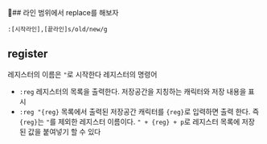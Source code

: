 ## 라인 범위에서 replace를 해보자

```vim
:[시작라인],[끝라인]s/old/new/g
```

## register

레지스터의 이름은 `"`로 시작한다
레지스터의 명령어
- `:reg` 레지스터의 목록을 출력한다. 저장공간을 지칭하는 캐릭터와 저장 내용을 표시
- `:reg "{reg}` 목록에서 출력된 저장공간 캐릭터를 `{reg}`로 입력하면 출력 한다. 즉 `{reg}`는 `"`를 제외한 레지스터 이름이다.  `" + {reg} + p`로 레지스터 목록에 저장된 값을 붙여넣기 할 수 있다